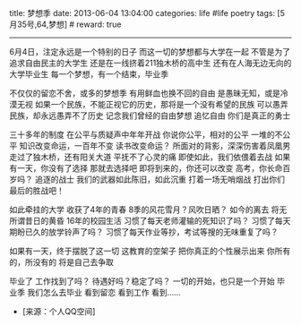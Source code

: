 title: 梦想季
date: 2013-06-04 13:04:00
categories: life #life poetry
tags: [5月35号,64,梦想]  # <!--more-->
reward: true

---

6月4日，注定永远是一个特别的日子
而这一切的梦想都与大学在一起
不管是为了追求自由民主的大学生
还是在一线挤着211独木桥的高中生
还有在人海无边无向的大学毕业生
每一个梦想，有一个结束，毕业季

<!--more-->

不仅仅的留恋不舍，或多的梦想季
有用鲜血也换不回的自由
是愚昧无知，或是冷漠无视
如果一个民族，不能正视它的历史，那将是一个没有希望的民族
可以愚弄民族，却永远愚弄不了历史
记念我们曾经的自由梦想
追忆自由
你们是真正的勇士


三十多年的制度
在公平与质疑声中年年开战
你说你公平，相对的公平
一堆的不公平
知识改变命运，一百年不变
读书改变命运？
所面对的背影，深深伤害着凤凰男
走过了独木桥，还有阳关大道
平抚不了心灵的痛
即使如此，我们依偎着去战
如果有一天，你没有了选择
那就去选择吧
即将到来的，你还可以改变
高考，你长命百岁吗？
追逐的战士
我们的武器如此陈旧，如此沉重
打着一场无哨烟战
打出你们最后的胜战吧！

如此牵挂的大学
收获了4年的青春
8季的风花雪月？风吹日晒？
如今的离去
将无所谓昔日的黄昏
16年的校园生活
习惯了每天老师灌输的死知识了吗？
习惯了每天期盼已久的放学铃声了吗？
习惯了每天作业等抄，考试等搜的无味重复了吗？

如果有一天，终于摆脱了这一切
这教育的空架子
把你真正的个性展示出来
你所有的，所没有的
将是自己去争取

毕业了
工作找到了吗？
待遇好吗？稳定了吗？
一切的开始，也只是一个开始
毕业季
我们怎么去毕业
看到留恋
看到工作
看到……


- [来源：个人QQ空间]